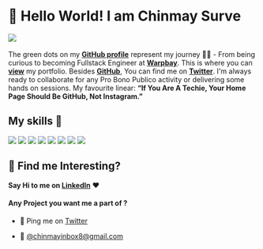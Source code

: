 # 👋 Hello World! I am Chinmay Surve 

<!-- [![Open Source Love](https://badges.frapsoft.com/os/v2/open-source.svg?v=103)](https://github.com/chinmay4o) -->
[![](https://cdn.rawgit.com/sindresorhus/awesome/d7305f38d29fed78fa85652e3a63e154dd8e8829/media/badge.svg)](https://github.com/chinmay4o)
<br> <br>
The green dots on my [**GitHub profile**](https://github.com/chinmay4o?tab=repositories) represent my journey 🏃‍♂️ - From being curious to becoming Fullstack Engineer at [**Warpbay**](https://warpbay.com/). This is where you can [**view**](https://chinmay.space) my portfolio.  Besides [**GitHub**](https://github.com/chinmay4o/), You can find me on [**Twitter**](https://twitter.com/chinmay4o). I'm always ready to collaborate for any Pro Bono Publico activity or delivering some hands on sessions. 
My favourite linear: **“If You Are A Techie, Your Home Page Should Be GitHub, Not Instagram.”**

<!-- ##  My Github Status 👩🏻‍💻
 <img width="48%" src="https://github-readme-streak-stats.herokuapp.com/?user=chinmay4o" /> -->

## My skills 🚀

![](https://img.shields.io/badge/HTML5-E34F26?style=for-the-badge&logo=html5&logoColor=white)
![](https://img.shields.io/badge/JavaScript-F7DF1E?style=for-the-badge&logo=javascript&logoColor=black)
![](https://img.shields.io/badge/CSS3-1572B6?style=for-the-badge&logo=css3&logoColor=white)
![](https://img.shields.io/badge/Markdown-000000?style=for-the-badge&logo=markdown&logoColor=white)
![](https://img.shields.io/badge/React-20232A?style=for-the-badge&logo=react&logoColor=61DAFB)
![](https://img.shields.io/badge/Node-20232A?style=for-the-badge&logo=node&logoColor=61DAFB)
![](https://img.shields.io/badge/Bootstrap-563D7C?style=for-the-badge&logo=bootstrap&logoColor=white)
![](https://img.shields.io/badge/figma-0AC97F?style=for-the-badge&logo=figma&logoColor=white)

## :dart: Find me Interesting? 
**Say Hi to me on [LinkedIn](https://www.linkedin.com/in/chinmay4o/)** :heart: 

#### Any Project you want me a part of ?

 - 👀 Ping me on [Twitter](https://twitter.com/chinmay4o)

 - 💌 [@chinmayinbox8@gmail.com](mailto:chinmayinbox8@gmail.com)
